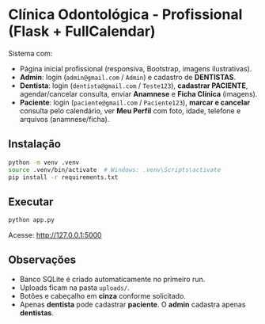 # Clínica Odontológica - Profissional (Flask + FullCalendar)

Sistema com:
- Página inicial profissional (responsiva, Bootstrap, imagens ilustrativas).
- **Admin**: login (`admin@gmail.com` / `Admin`) e cadastro de **DENTISTAS**.
- **Dentista**: login (`dentista@gmail.com` / `Teste123`), **cadastrar PACIENTE**, agendar/cancelar consulta, enviar **Anamnese** e **Ficha Clínica** (imagens).
- **Paciente**: login (`paciente@gmail.com` / `Paciente123`), **marcar e cancelar** consulta pelo calendário, ver **Meu Perfil** com foto, idade, telefone e arquivos (anamnese/ficha).

## Instalação
```bash
python -m venv .venv
source .venv/bin/activate  # Windows: .venv\Scripts\activate
pip install -r requirements.txt
```

## Executar
```bash
python app.py
```
Acesse: http://127.0.0.1:5000

## Observações
- Banco SQLite é criado automaticamente no primeiro run.
- Uploads ficam na pasta `uploads/`.
- Botões e cabeçalho em **cinza** conforme solicitado.
- Apenas **dentista** pode cadastrar **paciente**. O **admin** cadastra apenas **dentistas**.
